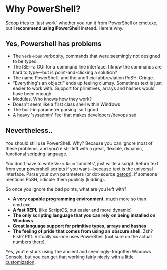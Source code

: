 # Why PowerShell?

Scoop tries to 'just work' whether you run it from PowerShell or cmd.exe, but **I recommend using PowerShell** instead. Here's why.

## Yes, Powershell has problems

- The `Verb-Noun` verbosity, commands that were seemingly not designed to be typed
- The ISE—a GUI for a command line interface. I know the commands are hard to type—but is point-and-clicking a solution?
- The name PowerShell, and the unofficial abbreviation PoSH. Cringe.
- &ldquo;Everything's an object!&rdquo; ends up feeling clumsy. Sometimes text is just easier to work with. Support for primitives, arrays and hashes would have been enough.
- Modules. Who knows how they work?
- Doesn't seem like a first class shell within Windows
- The built-in parameter parsing isn't good
- A heavy 'sysadmin' feel that makes developers/devops sad

## Nevertheless..

You should still use PowerShell. Why? Because you can ignore most of these problems, and you're still left with a great, flexible, dynamic, functional scripting language.

You don't have to write `Verb-Noun` 'cmdlets', just write a script. Return text from your powershell scripts if you want&mdash;because text is the universal interface. Parse your own parameters (or dot-source [getopt](https://github.com/lukesampson/psutils/blob/master/getopt.ps1)). If someone mentions PoSH, ridicule them publicly (kidding).

So once you ignore the bad points, what are you left with?

- **A very capable programming environment**, much more so than cmd.exe.
- **A fast REPL** (like ScriptCS, but easier and more dynamic)
- **The only scripting language that you can rely on being installed on Windows**
- **Great language support for primitive types, arrays and hashes**
- **The feeling of pride that comes from using an obscure shell**. Zsh? Fish? Pfft. Virtually _no-one_ uses PowerShell (not sure on the actual numbers there).

Yes, you're stuck using the ancient and seemingly-forgotten Windows Console, but you can get that working fairly nicely with [a little customization](https://github.com/lukesampson/scoop/wiki/Theming-Powershell).
